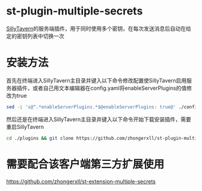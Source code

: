 # st-plugin-multiple-secrets

[SillyTavern](https://github.com/SillyTavern/SillyTavern)的服务端插件，用于同时使用多个密钥，在每次发送消息后自动在给定的密钥列表中切换一次

# 安装方法

首先在终端进入SillyTavern主目录并键入以下命令修改配置使SillyTavern启用服务器插件，或者自己用文本编辑器在config.yaml将enableServerPlugins的值修改为true
```bash
sed -i 's@^.*enableServerPlugins.*$@enableServerPlugins: true@' ./config.yaml
```

然后还是在终端进入SillyTavern主目录并键入以下命令开始下载安装插件，需要重启SillyTavern
```bash
cd ./plugins && git clone https://github.com/zhongerxll/st-plugin-multiple-secrets
```

# 需要配合该客户端第三方扩展使用

https://github.com/zhongerxll/st-extension-multiple-secrets
